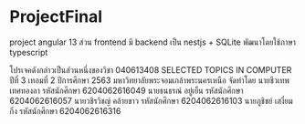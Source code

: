# ProjectFinal

project angular 13 ส่วน frontend มี backend เป็น nestjs + SQLite พัฒนาโดยใช้ภาษา typescript

โปรเจคดังกล่าวเป็นส่วนหนึ่งของวิชา 040613408 SELECTED TOPICS IN COMPUTER ปีที่ 3 เทอมที่ 2 ปีการศึกษา 2563 มหาวิทยาลัยพระจอมเกล้าพระนครเหนือ
จัดทำโดย
นายชีวเทพ เทศทองลา รหัสนักศึกษา 6204062616049
นายธนธรณ์ อยู่เย็น รหัสนักศึกษา 6204062616057
นายวชิรวิชญ์ คล้ายขาว รหัสนักศึกษา 6204062616103
นายภูชิชย์ เสงี่ยมกิ่ง รหัสนักศึกษา 6204062616316

<!-- This project was generated with [Angular CLI](https://github.com/angular/angular-cli) version 13.2.5.

## Development server

Run `ng serve` for a dev server. Navigate to `http://localhost:4200/`. The app will automatically reload if you change any of the source files.

## Code scaffolding

Run `ng generate component component-name` to generate a new component. You can also use `ng generate directive|pipe|service|class|guard|interface|enum|module`.

## Build

Run `ng build` to build the project. The build artifacts will be stored in the `dist/` directory.

## Running unit tests

Run `ng test` to execute the unit tests via [Karma](https://karma-runner.github.io).

## Running end-to-end tests

Run `ng e2e` to execute the end-to-end tests via a platform of your choice. To use this command, you need to first add a package that implements end-to-end testing capabilities.

## Further help

To get more help on the Angular CLI use `ng help` or go check out the [Angular CLI Overview and Command Reference](https://angular.io/cli) page.
 -->
